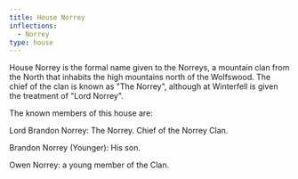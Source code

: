 ```yaml
---
title: House Norrey
inflections:
  - Norrey
type: house
---
```


House Norrey is the formal name given to the Norreys, a mountain clan from the North that inhabits the high mountains north of the Wolfswood. The chief of the clan is known as "The Norrey", although at Winterfell is given the treatment of "Lord Norrey".

The known members of this house are:

Lord Brandon Norrey: The Norrey. Chief of the Norrey Clan.

Brandon Norrey (Younger): His son.

Owen Norrey: a young member of the Clan.


